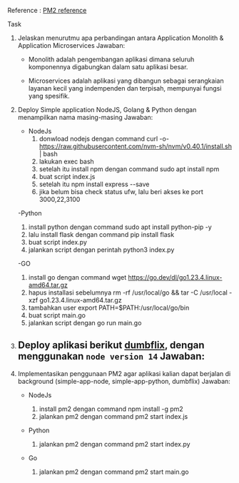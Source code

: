 Reference :
[PM2 reference](https://pm2.keymetrics.io/)

Task
1. Jelaskan menurutmu apa perbandingan antara Application Monolith & Application Microservices
   Jawaban:
   - Monolith adalah pengembangan aplikasi dimana seluruh komponennya digabungkan dalam satu aplikasi besar.

    - Microservices adalah aplikasi yang dibangun sebagai serangkaian layanan kecil yang indempenden dan terpisah, mempunyai fungsi yang spesifik. 
   
2. Deploy Simple application NodeJS, Golang & Python dengan menampilkan nama masing-masing
    Jawaban:
   - NodeJs
      1. donwload nodejs dengan command curl -o- https://raw.githubusercontent.com/nvm-sh/nvm/v0.40.1/install.sh | bash
      2. lakukan exec bash
      3. setelah itu install npm dengan command sudo apt install npm
      4. buat script index.js
      5. setelah itu npm install express --save
      6. jika belum bisa check status ufw, lalu beri akses ke port 3000,22,3100

   -Python
     1. install python dengan command sudo apt install python-pip -y
     2. lalu install flask dengan command pip install flask
     3. buat script index.py
     4. jalankan script dengan perintah python3 index.py
  
    -GO
     1. install go dengan command wget https://go.dev/dl/go1.23.4.linux-amd64.tar.gz
     2. hapus installasi sebelumnya rm -rf /usr/local/go && tar -C /usr/local -xzf go1.23.4.linux-amd64.tar.gz
     3. tambahkan user export PATH=$PATH:/usr/local/go/bin
     4. buat script main.go
     5. jalankan script dengan go run main.go
   

   
4. Deploy aplikasi berikut [dumbflix](https://github.com/dumbwaysdev/dumbflix-frontend), dengan menggunakan `node version 14`
    Jawaban:
   -

5. Implementasikan penggunaan PM2 agar aplikasi kalian dapat berjalan di background (simple-app-node, simple-app-python, dumbflix)
    Jawaban:
   - NodeJs
     1. install pm2 dengan command npm install -g pm2
     2. jalankan pm2 dengan command pm2 start index.js
    
   - Python
     1. jalankan pm2 dengan command pm2 start index.py
    
   - Go
     1. jalankan pm2 dengan command pm2 start main.go
